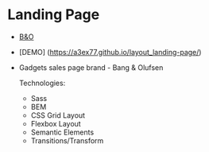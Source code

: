 # Landing Page
- [B&O](https://www.figma.com/file/DtkQmQ797hk0nI4KfMi2Uq/BOSE-New-Version?type=design&node-id=6817-212&t=ZTV6Gl8NzaWkJ4FK-0)

- [DEMO] (https://a3ex77.github.io/layout_landing-page/)

- Gadgets sales page brand - Bang & Olufsen

  Technologies:
  - Sass
  - BEM
  - CSS Grid Layout
  - Flexbox Layout
  - Semantic Elements
  - Transitions/Transform
